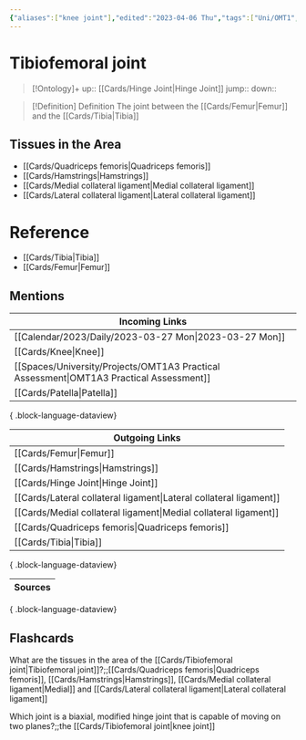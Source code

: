 ```yaml
---
{"aliases":["knee joint"],"edited":"2023-04-06 Thu","tags":["Uni/OMT1","on/Science/Biology/Anatomy"],"date created":"2023-03-27 Mon","dg-publish":true,"permalink":"/cards/tibiofemoral-joint/","dgPassFrontmatter":true}
---
```


# Tibiofemoral joint

> [!Ontology]+
> up:: [[Cards/Hinge Joint\|Hinge Joint]]
> jump::
> down:: 

> [!Definition] Definition
> The joint between the [[Cards/Femur\|Femur]] and the [[Cards/Tibia\|Tibia]]

## Tissues in the Area
- [[Cards/Quadriceps femoris\|Quadriceps femoris]]
- [[Cards/Hamstrings\|Hamstrings]]
- [[Cards/Medial collateral ligament\|Medial collateral ligament]]
- [[Cards/Lateral collateral ligament\|Lateral collateral ligament]]

# Reference
- [[Cards/Tibia\|Tibia]]
- [[Cards/Femur\|Femur]]

## Mentions
| Incoming Links                                                                             |
| ------------------------------------------------------------------------------------------ |
| [[Calendar/2023/Daily/2023-03-27 Mon\|2023-03-27 Mon]]                                  |
| [[Cards/Knee\|Knee]]                                                                    |
| [[Spaces/University/Projects/OMT1A3 Practical Assessment\|OMT1A3 Practical Assessment]] |
| [[Cards/Patella\|Patella]]                                                              |

{ .block-language-dataview}

| Outgoing Links                                                        |
| --------------------------------------------------------------------- |
| [[Cards/Femur\|Femur]]                                             |
| [[Cards/Hamstrings\|Hamstrings]]                                   |
| [[Cards/Hinge Joint\|Hinge Joint]]                                 |
| [[Cards/Lateral collateral ligament\|Lateral collateral ligament]] |
| [[Cards/Medial collateral ligament\|Medial collateral ligament]]   |
| [[Cards/Quadriceps femoris\|Quadriceps femoris]]                   |
| [[Cards/Tibia\|Tibia]]                                             |

{ .block-language-dataview}

| Sources |
| ------- |

{ .block-language-dataview}

## Flashcards
What are the tissues in the area of the [[Cards/Tibiofemoral joint\|Tibiofemoral joint]]?;;[[Cards/Quadriceps femoris\|Quadriceps femoris]], [[Cards/Hamstrings\|Hamstrings]], [[Cards/Medial collateral ligament\|Medial]] and [[Cards/Lateral collateral ligament\|Lateral collateral ligament]]
<!--SR:!2023-04-19,3,250-->

Which joint is a biaxial, modified hinge joint that is capable of moving on two planes?;;the [[Cards/Tibiofemoral joint\|knee joint]]